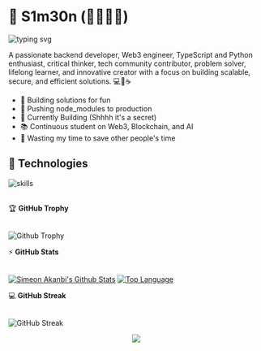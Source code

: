 # 👋 S1m30n (👨‍💻🚀✨)
<!-- [![buymeacoffee](https://img.shields.io/badge/Buy%20Me%20a%20Coffee-%E2%9D%A4-%237b3fe4.svg?&logo=buymeacoffee&logoColor=white&labelColor=181717&style=flat-square)](https://github.com/sponsors/simple-codes22) [![sponsors](https://img.shields.io/badge/Sponsor-%E2%9D%A4-%23db61a2.svg?&logo=github&logoColor=white&labelColor=181717&style=flat-square)](https://github.com/sponsors/warengonzaga) -->





![typing svg](https://readme-typing-svg.demolab.com?font=Roboto&size=30&pause=1000&color=7B3FE4&width=435&lines=Backend+Developer;Web3+Engineer;Open-Source+Contributor;Typescript+Enthusiast;;)

A passionate backend developer, Web3 engineer, TypeScript and Python enthusiast, critical thinker, tech community contributor, problem solver, lifelong learner, and innovative creator with a focus on building scalable, secure, and efficient solutions. 💻🚀☕


- 💝 Building solutions for fun
- 🚀 Pushing node_modules to production
- 🌱 Currently Building (Shhhh it's a secret)
- 📚 Continuous student on Web3, Blockchain, and AI
- 🎯 Wasting my time to save other people's time




## 🔧 Technologies

![skills](https://skillicons.dev/icons?i=html,css,js,ts,nodejs,react,mysql,py,docker,kubernetes,md,git,bash,cloudflare,aws,vscode,solidity,mui,django,postgres,supabase,appwrite,rust&theme=light)


<br>
<summary>&#127942 <b>GitHub Trophy</b></summary><br/>

![Github Trophy](https://github-profile-trophy.vercel.app/?username=simple-codes22&theme=onedark&column=-1)





<summary>&#9889 <b>GitHub Stats</b></summary><br/>

[![Simeon Akanbi's Github Stats](https://readme-stats.warengonzaga.com/api?username=simple-codes22&show_icons=true&count_private=true)](https://github.com/warengonzaga/github-readme-stats) [![Top Language](https://readme-stats.warengonzaga.com/api/top-langs?username=simple-codes22&layout=compact)](https://github.com/simple-codes22/github-readme-stats)


<summary>&#128187 <b>GitHub Streak</b></summary><br/>

![GitHub Streak](https://github-readme-streak-stats.herokuapp.com/?user=simple-codes22)



<p align="center">
  <img src="https://capsule-render.vercel.app/api?type=waving&color=gradient&height=60&section=footer"/>
</p>



<!-- markdownlint-enable MD033 -->

<!-- --- -->

<!-- 💻💖☕ by [Waren Gonzaga](https://warengonzaga.com) | [YHWH](https://youtu.be/HHrxS4diLew?t=44) 🙏 -->

<!-- 
[personal website]: https://warengonzaga.com
[business website]: https://wgtechlabs.com
[biolink]: https://bio.link/warengonzaga
[facebook]: https://facebook.com/warengonzagaofficial
[instagram]: https://instagram.com/warengonzagaofficial
[twitter]: https://twitter.com/warengonzaga
[youtube]: https://youtube.com/warengonzaga
[github]: https://github.com/warengonzaga
-->

